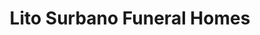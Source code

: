 ---
title: "Lito Surbano Funeral Homes"
url: /san-pablo/lito-surbano-funeral-homes/
shop: Bestattungen
---